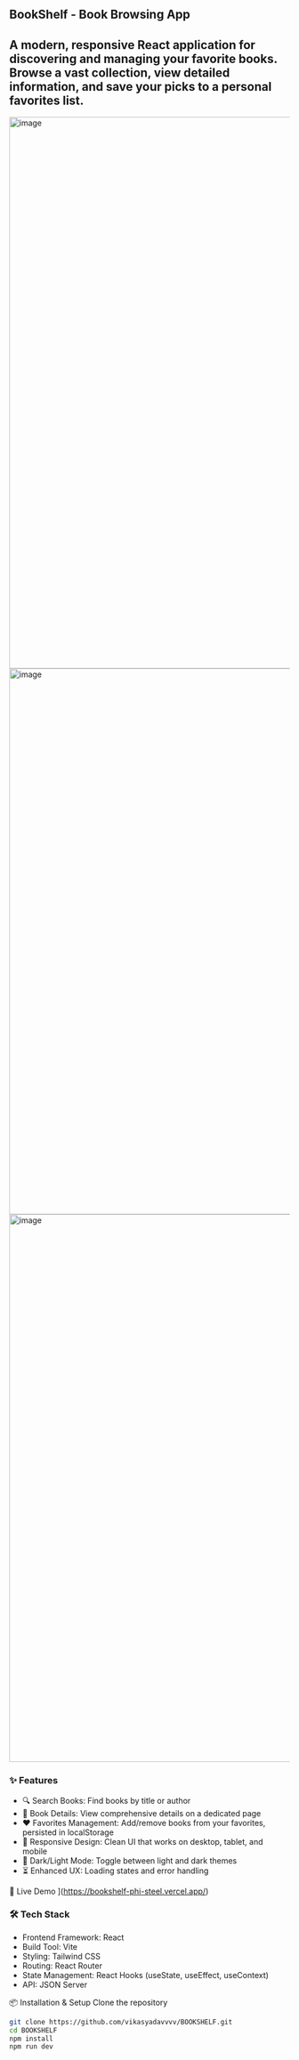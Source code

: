 ## BookShelf - Book Browsing App
## A modern, responsive React application for discovering and managing your favorite books. Browse a vast collection, view detailed information, and save your picks to a personal favorites list.

<img width="1841" height="992" alt="image" src="https://github.com/user-attachments/assets/5b5f8a82-be30-4211-900a-71d3bec2613e" />


<img width="552" height="982" alt="image" src="https://github.com/user-attachments/assets/a98e8816-e509-4366-acb3-8447cf2c0dec" />


<img width="1877" height="985" alt="image" src="https://github.com/user-attachments/assets/80a5aaef-b8f4-4126-9f51-5a49949be3ad" />
   
### ✨ Features
- 🔍 Search Books: Find books by title or author
- 📖 Book Details: View comprehensive details on a dedicated page
- ❤️ Favorites Management: Add/remove books from your favorites, persisted in localStorage
- 🎨 Responsive Design: Clean UI that works on desktop, tablet, and mobile
- 🌙 Dark/Light Mode: Toggle between light and dark themes
- ⏳ Enhanced UX: Loading states and error handling

🚀 Live Demo
](https://bookshelf-phi-steel.vercel.app/)

### 🛠️ Tech Stack
- Frontend Framework: React
- Build Tool: Vite
- Styling: Tailwind CSS
- Routing: React Router
- State Management: React Hooks (useState, useEffect, useContext)
- API: JSON Server

📦 Installation & Setup
Clone the repository
``` bash
git clone https://github.com/vikasyadavvvv/BOOKSHELF.git
cd BOOKSHELF
npm install
npm run dev
```
